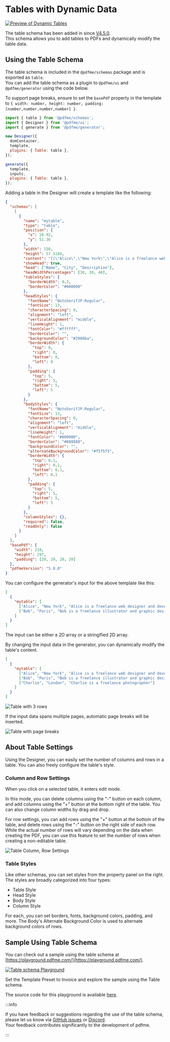 # Tables with Dynamic Data

[![Preview of Dynamic Tables](/img/table.png)](https://playground.pdfme.com/)

The table schema has been added in since [V4.5.0](https://github.com/pdfme/pdfme/releases/tag/4.5.0).  
This schema allows you to add tables to PDFs and dynamically modify the table data.

## Using the Table Schema

The table schema is included in the `@pdfme/schemas` package and is exported as `table`.  
You can add the table schema as a plugin to `@pdfme/ui` and `@pdfme/generator` using the code below.

To support page breaks, ensure to set the `basePdf` property in the template to `{ width: number, height: number, padding: [number,number,number,number] }`.

```javascript
import { table } from '@pdfme/schemas';
import { Designer } from '@pdfme/ui';
import { generate } from '@pdfme/generator';

new Designer({
  domContainer,
  template,
  plugins: { Table: table },
});

generate({
  template,
  inputs,
  plugins: { Table: table },
});
```

Adding a table in the Designer will create a template like the following:

```json
{
  "schemas": [
    [
      {
        "name": "mytable",
        "type": "table",
        "position": {
          "x": 28.92,
          "y": 51.36
        },
        "width": 150,
        "height": 57.5184,
        "content": "[[\"Alice\",\"New York\",\"Alice is a freelance web designer and developer\"],[\"Bob\",\"Paris\",\"Bob is a freelance illustrator and graphic designer\"]]",
        "showHead": true,
        "head": ["Name", "City", "Description"],
        "headWidthPercentages": [30, 30, 40],
        "tableStyles": {
          "borderWidth": 0.3,
          "borderColor": "#000000"
        },
        "headStyles": {
          "fontName": "NotoSerifJP-Regular",
          "fontSize": 13,
          "characterSpacing": 0,
          "alignment": "left",
          "verticalAlignment": "middle",
          "lineHeight": 1,
          "fontColor": "#ffffff",
          "borderColor": "",
          "backgroundColor": "#2980ba",
          "borderWidth": {
            "top": 0,
            "right": 0,
            "bottom": 0,
            "left": 0
          },
          "padding": {
            "top": 5,
            "right": 5,
            "bottom": 5,
            "left": 5
          }
        },
        "bodyStyles": {
          "fontName": "NotoSerifJP-Regular",
          "fontSize": 13,
          "characterSpacing": 0,
          "alignment": "left",
          "verticalAlignment": "middle",
          "lineHeight": 1,
          "fontColor": "#000000",
          "borderColor": "#888888",
          "backgroundColor": "",
          "alternateBackgroundColor": "#f5f5f5",
          "borderWidth": {
            "top": 0.1,
            "right": 0.1,
            "bottom": 0.1,
            "left": 0.1
          },
          "padding": {
            "top": 5,
            "right": 5,
            "bottom": 5,
            "left": 5
          }
        },
        "columnStyles": {},
        "required": false,
        "readOnly": false
      }
    ]
  ],
  "basePdf": {
    "width": 210,
    "height": 297,
    "padding": [20, 20, 20, 20]
  },
  "pdfmeVersion": "5.0.0"
}
```

You can configure the generator's input for the above template like this:

```json
[
  {
    "mytable": [
      ["Alice", "New York", "Alice is a freelance web designer and developer"],
      ["Bob", "Paris", "Bob is a freelance illustrator and graphic designer"]
    ]
  }
]
```

The input can be either a 2D array or a stringified 2D array.

By changing the input data in the generator, you can dynamically modify the table's content.

```json
[
  {
    "mytable": [
      ["Alice", "New York", "Alice is a freelance web designer and developer"],
      ["Bob", "Paris", "Bob is a freelance illustrator and graphic designer"],
      ["Charlie", "London", "Charlie is a freelance photographer"]
    ]
  }
]
```

![Table with 3 rows](/img/table-generated-pdf2.png)

If the input data spans multiple pages, automatic page breaks will be inserted.

![Table with page breaks](/img/table-generated-pdf3.png)

## About Table Settings

Using the Designer, you can easily set the number of columns and rows in a table. You can also freely configure the table's style.

### Column and Row Settings

When you click on a selected table, it enters edit mode.

In this mode, you can delete columns using the "-" button on each column, and add columns using the "+" button at the bottom right of the table.
You can also change column widths by drag and drop.

For row settings, you can add rows using the "+" button at the bottom of the table, and delete rows using the "-" button on the right side of each row.
While the actual number of rows will vary depending on the data when creating the PDF, you can use this feature to set the number of rows when creating a non-editable table.

![Table Column, Row Settings](/img/table-column-row-seting.gif)

### Table Styles

Like other schemas, you can set styles from the property panel on the right.
The styles are broadly categorized into four types:

- Table Style
- Head Style
- Body Style
- Column Style

For each, you can set borders, fonts, background colors, padding, and more.
The Body's Alternate Background Color is used to alternate background colors of rows.

## Sample Using Table Schema

You can check out a sample using the table schema at [https://playground.pdfme.com/](https://playground.pdfme.com/).

[![Table schema Playground](/img/table-invoice-template.png)](https://playground.pdfme.com/)

Set the Template Preset to Invoice and explore the sample using the Table schema.

The source code for this playground is available [here](https://github.com/pdfme/pdfme/tree/main/playground).

:::info

If you have feedback or suggestions regarding the use of the table schema, please let us know via [GitHub issues](https://github.com/pdfme/pdfme/issues) or [Discord](https://discord.gg/xWPTJbmgNV).  
Your feedback contributes significantly to the development of pdfme.

:::
